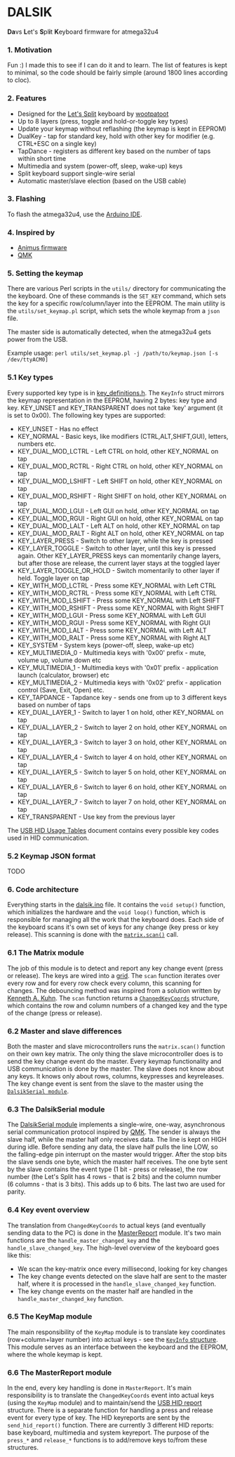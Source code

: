 # DALSIK

**Da**vs **L**et's **S**pl**i**t **K**eyboard firmware for atmega32u4

### 1. Motivation
Fun :) I made this to see if I can do it and to learn. The list of features is kept to minimal, so the code should be fairly simple (around 1800 lines according to cloc).

### 2. Features
* Designed for the [Let's Split](https://github.com/nicinabox/lets-split-guide) keyboard by [wootpatoot](https://www.reddit.com/user/wootpatoot)
* Up to 8 layers (press, toggle and hold-or-toggle key types)
* Update your keymap without reflashing (the keymap is kept in EEPROM)
* DualKey - tap for standard key, hold with other key for modifier (e.g. CTRL+ESC on a single key)
* TapDance - registers as different key based on the number of taps within short time
* Multimedia and system (power-off, sleep, wake-up) keys
* Split keyboard support single-wire serial
* Automatic master/slave election (based on the USB cable)

### 3. Flashing
To flash the atmega32u4, use the [Arduino IDE](https://www.arduino.cc/en/main/software).

### 4. Inspired by
* [Animus firmware](https://github.com/blahlicus/animus-family)
* [QMK](https://github.com/qmk/qmk_firmware)

### 5. Setting the keymap
There are various Perl scripts in the `utils/` directory for communicating the the keyboard. One of these commands is the `SET_KEY` command, which sets the key for a specific row/column/layer into the EEPROM. The main utility is the `utils/set_keymap.pl` script, which sets the whole keymap from a `json` file.

The master side is automatically detected, when the atmega32u4 gets power from the USB.

Example usage: `perl utils/set_keymap.pl -j /path/to/keymap.json [-s /dev/ttyACM0]`

### 5.1 Key types
Every supported key type is in [key_definitions.h](https://github.com/kovdavid/dalsik/blob/master/key_definitions.h). The `KeyInfo` struct mirrors the keymap representation in the EEPROM, having 2 bytes: key type and key. KEY_UNSET and KEY_TRANSPARENT does not take 'key' argument (it is set to 0x00). The following key types are supported:

* KEY_UNSET - Has no effect
* KEY_NORMAL - Basic keys, like modifiers (CTRL,ALT,SHIFT,GUI), letters, numbers etc.
* KEY_DUAL_MOD_LCTRL - Left CTRL on hold, other KEY_NORMAL on tap
* KEY_DUAL_MOD_RCTRL - Right CTRL on hold, other KEY_NORMAL on tap
* KEY_DUAL_MOD_LSHIFT - Left SHIFT on hold, other KEY_NORMAL on tap
* KEY_DUAL_MOD_RSHIFT - Right SHIFT on hold, other KEY_NORMAL on tap
* KEY_DUAL_MOD_LGUI - Left GUI on hold, other KEY_NORMAL on tap
* KEY_DUAL_MOD_RGUI - Right GUI on hold, other KEY_NORMAL on tap
* KEY_DUAL_MOD_LALT - Left ALT on hold, other KEY_NORMAL on tap
* KEY_DUAL_MOD_RALT - Right ALT on hold, other KEY_NORMAL on tap
* KEY_LAYER_PRESS - Switch to other layer, while the key is pressed
* KEY_LAYER_TOGGLE - Switch to other layer, until this key is pressed again. Other KEY_LAYER_PRESS keys can momentarily change layers, but after those are release, the current layer stays at the toggled layer
* KEY_LAYER_TOGGLE_OR_HOLD - Switch momentarily to other layer if held. Toggle layer on tap
* KEY_WITH_MOD_LCTRL - Press some KEY_NORMAL with Left CTRL
* KEY_WITH_MOD_RCTRL - Press some KEY_NORMAL with Left CTRL
* KEY_WITH_MOD_LSHIFT - Press some KEY_NORMAL with Left SHIFT
* KEY_WITH_MOD_RSHIFT - Press some KEY_NORMAL with Right SHIFT
* KEY_WITH_MOD_LGUI - Press some KEY_NORMAL with Left GUI
* KEY_WITH_MOD_RGUI - Press some KEY_NORMAL with Right GUI
* KEY_WITH_MOD_LALT - Press some KEY_NORMAL with Left ALT
* KEY_WITH_MOD_RALT - Press some KEY_NORMAL with Right ALT
* KEY_SYSTEM - System keys (power-off, sleep, wake-up etc)
* KEY_MULTIMEDIA_0 - Multimedia keys with '0x00' prefix - mute, volume up, volume down etc
* KEY_MULTIMEDIA_1 - Multimedia keys with '0x01' prefix - application launch (calculator, browser) etc
* KEY_MULTIMEDIA_2 - Multimedia keys with '0x02' prefix - application control (Save, Exit, Open) etc.
* KEY_TAPDANCE - Tapdance key - sends one from up to 3 different keys based on number of taps
* KEY_DUAL_LAYER_1 - Switch to layer 1 on hold, other KEY_NORMAL on tap
* KEY_DUAL_LAYER_2 - Switch to layer 2 on hold, other KEY_NORMAL on tap
* KEY_DUAL_LAYER_3 - Switch to layer 3 on hold, other KEY_NORMAL on tap
* KEY_DUAL_LAYER_4 - Switch to layer 4 on hold, other KEY_NORMAL on tap
* KEY_DUAL_LAYER_5 - Switch to layer 5 on hold, other KEY_NORMAL on tap
* KEY_DUAL_LAYER_6 - Switch to layer 6 on hold, other KEY_NORMAL on tap
* KEY_DUAL_LAYER_7 - Switch to layer 7 on hold, other KEY_NORMAL on tap
* KEY_TRANSPARENT - Use key from the previous layer

The [USB HID Usage Tables](http://www.usb.org/developers/hidpage/Hut1_12v2.pdf) document contains every possible key codes used in HID communication.

### 5.2 Keymap JSON format

TODO

### 6. Code architecture
Everything starts in the [dalsik.ino](https://github.com/kovdavid/dalsik/blob/master/dalsik.ino) file. It contains the `void setup()` function, which initializes the hardware and the `void loop()` function, which is responsible for managing all the work that the keyboard does. Each side of the keyboard scans it's own set of keys for any change (key press or key release). This scanning is done with the [`matrix.scan()`](#61-the-matrix-module) call.

### 6.1 The Matrix module
The job of this module is to detect and report any key change event (press or release). The keys are wired into a [grid](http://pcbheaven.com/wikipages/How_Key_Matrices_Works/). The `scan` function iterates over every row and for every row check every column, this scanning for changes. The debouncing method was inspired from a solution written by [Kenneth A. Kuhn](http://www.kennethkuhn.com/electronics/debounce.c). The `scan` function returns a [`ChangedKeyCoords`](https://github.com/kovdavid/dalsik/blob/master/matrix.h) structure, which contains the row and column numbers of a changed key and the type of the change (press or release).

### 6.2 Master and slave differences
Both the master and slave microcontrollers runs the `matrix.scan()` function on their own key matrix. The only thing the slave microcontroller does is to send the key change event do the master. Every keymap functionality and USB communication is done by the master. The slave does not know about any keys. It knows only about rows, columns, keypresses and keyreleases. The key change event is sent from the slave to the master using the [`DalsikSerial module`](#63-the-dalsikserial-module).

### 6.3 The DalsikSerial module
The [DalsikSerial module](https://github.com/kovdavid/dalsik/blob/master/dalsik_serial.ino) implements a single-wire, one-way, asynchronous serial communication protocol inspired by [QMK](https://github.com/qmk/qmk_firmware/blob/master/keyboards/lets_split/serial.c). The sender is always the slave half, while the master half only receives data. The line is kept on HIGH during idle. Before sending any data, the slave half pulls the line LOW, so the falling-edge pin interrupt on the master would trigger. After the stop bits the slave sends one byte, which the master half receives. The one byte sent by the slave contains the event type (1 bit - press or release), the row number (the Let's Split has 4 rows - that is 2 bits) and the column number (6 columns - that is 3 bits). This adds up to 6 bits. The last two are used for parity.

### 6.4 Key event overview
The translation from `ChangedKeyCoords` to actual keys (and eventually sending data to the PC) is done in the [MasterReport](https://github.com/kovdavid/dalsik/blob/master/master_report.ino) module. It's two main functions are the `handle_master_changed_key` and the `handle_slave_changed_key`. The high-level overview of the keyboard goes like this:
* We scan the key-matrix once every millisecond, looking for key changes
* The key change events detected on the slave half are sent to the master half, where it is processed in the `handle_slave_changed_key` function.
* The key change events on the master half are handled in the `handle_master_changed_key` function.

### 6.5 The KeyMap module
The main responsibility of the `KeyMap` module is to translate key coordinates (row+column+layer number) into actual keys - see the [`KeyInfo` structure](https://github.com/kovdavid/dalsik/blob/master/keymap.h). This module serves as an interface between the keyboard and the EEPROM, where the whole keymap is kept.

### 6.6 The MasterReport module
In the end, every key handling is done in `MasterReport`. It's main responsibility is to translate the `ChangedKeyCoords` event into actual keys (using the `KeyMap` module) and to maintain/send the [USB HID report](https://docs.mbed.com/docs/ble-hid/en/latest/api/md_doc_HID.html) structure. There is a separate function for handling a press and release event for every type of key. The HID keyreports are sent by the `send_hid_report()` function. There are currently 3 different HID reports: base keyboard, multimedia and system keyreport. The purpose of the `press_*` and `release_*` functions is to add/remove keys to/from these structures.
